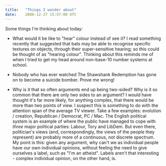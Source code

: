 ```yaml
---
title:   "Things I wonder about"
date:    2006-12-27 15:57:00 UTC
---
```


Some things I'm thinking about today:

* What would it be like to "hear" colour instead of see it? I read something recently that suggested that bats may be able to recognise specific textures on objects, through their super-sensitive hearing; so this could be thought of as "hearing colour". Thinking about this reminds me of when I tried to get my head around non-base-10 number systems at school.

* Nobody who has ever watched The Shawshank Redemption has gone on to become a suicide bomber. Prove me wrong!

* Why is it that so often arguments end up being two-sided? Why is it so common that there are only two sides to an argument? I would have thought it's far more likely, for anything complex, that there would be more than two points of view. I suspect this is something to do with the attention span of the average TV viewer. Take a few examples: evolution / creation, Republican / Democrat, PC / Mac. The English political system is an example of where the public have managed to cope with *three* major political parties: Labour, Tory and LibDem. But even there, politician's views (and, correspondingly, the views of the people they represent) are probably more of a continuous, not discrete spectrum. My point is this: given any argument, why can't we as individual people have our own individual opinions, without feeling the need to give ourselves a label, such as "I'm an atheist". Labels aren't that interesting - complex individual opinion, on the other hand, is.